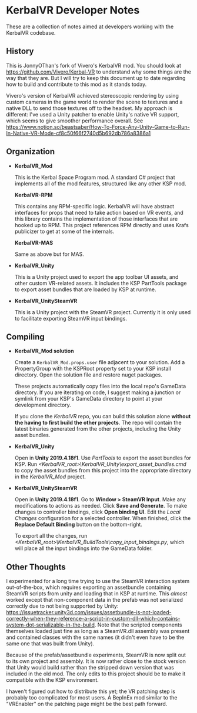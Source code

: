 # KerbalVR Developer Notes

These are a collection of notes aimed at developers working with the KerbalVR codebase.

## History

This is JonnyOThan's fork of Vivero's KerbalVR mod.  You should look at https://github.com/Vivero/Kerbal-VR to understand why some things are the way that they are.  But I will try to keep this document up to date regarding how to build and contribute to this mod as it stands today.

Vivero's version of KerbalVR achieved stereoscopic rendering by using custom cameras in the game world to render the scene to textures and a native DLL to send those textures off to the headset.  My approach is different: I've used a Unity patcher to enable Unity's native VR support, which seems to give smoother performance overall.  See https://www.notion.so/beastsaber/How-To-Force-Any-Unity-Game-to-Run-In-Native-VR-Mode-cf8c50f66f2740d5b692db786a8386a1 

## Organization

- **KerbalVR_Mod**

  This is the Kerbal Space Program mod. A standard C# project that implements
  all of the mod features, structured like any other KSP mod.

  **KerbalVR-RPM**

  This contains any RPM-specific logic.  KerbalVR will have abstract interfaces for props that need to take action based on VR events, and this library contains the implementation of those interfaces that are hooked up to RPM.  This project references RPM directly and uses Krafs publicizer to get at some of the internals.

  **KerbalVR-MAS**

  Same as above but for MAS.

- **KerbalVR_Unity**

  This is a Unity project used to export the app toolbar UI assets, and other
  custom VR-related assets. It includes the KSP PartTools package to export
  asset bundles that are loaded by KSP at runtime.

- **KerbalVR_UnitySteamVR**

  This is a Unity project with the SteamVR project. Currently it is only used
  to facilitate exporting SteamVR input bindings.

## Compiling

- **KerbalVR_Mod solution**

  Create a `KerbalVR_Mod.props.user` file adjacent to your solution.  Add a PropertyGroup with the KSPRoot property set to your KSP install directory.  Open the solution file and restore nuget packages.

  These projects automatically copy files into the local repo's GameData directory.  If you are iterating on code, I suggest making a junction or symlink from your KSP's GameData directory to point at your development directory.

  If you clone the *KerbalVR* repo, you can build this solution alone **without
  the having to first build the other projects**. The repo will contain the
  latest binaries generated from the other projects, including the Unity asset bundles.

- **KerbalVR_Unity**

  Open in **Unity 2019.4.18f1**. Use *PartTools* to export the asset bundles
  for KSP. Run *&lt;KerbalVR_root&gt;\KerbalVR_Unity\export_asset_bundles.cmd*
  to copy the asset bundles from this project into the appropriate directory
  in the *KerbalVR_Mod* project.

- **KerbalVR_UnitySteamVR**

  Open in **Unity 2019.4.18f1**. Go to **Window > SteamVR Input**. Make any
  modifications to actions as needed. Click **Save and Generate**. To make
  changes to controller bindings, click **Open binding UI**. Edit the
  *Local Changes* configuration for a selected controller. When finished,
  click the **Replace Default Binding** button on the bottom-right.

  To export all the changes, run
  *&lt;KerbalVR_root&gt;\KerbalVR_BuildTools\copy_input_bindings.py*,
  which will place all the input bindings into the GameData folder.

## Other Thoughts

I experimented for a long time trying to use the SteamVR interaction system out-of-the-box, which requires exporting an assetbundle containing SteamVR scripts from unity and loading that in KSP at runtime.  This *almost* worked except that non-component data in the prefab was not serialized correctly due to not being supported by Unity: https://issuetracker.unity3d.com/issues/assetbundle-is-not-loaded-correctly-when-they-reference-a-script-in-custom-dll-which-contains-system-dot-serializable-in-the-build.  Note that the scripted components themselves loaded just fine as long as a SteamVR.dll assembly was present and contained classes with the same names (it didn't even have to be the same one that was built from Unity).

Because of the prefab/assetbundle experiments, SteamVR is now split out to its own project and assembly.  It is now rather close to the stock version that Unity would build rather than the stripped down version that was included in the old mod.  The only edits to this project should be to make it compatible with the KSP environment.

I haven't figured out how to distribute this yet; the VR patching step is probably too complicated for most users.  A BepInEx mod similar to the "VREnabler" on the patching page might be the best path forward.
